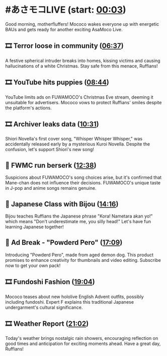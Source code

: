 # #あさモコLIVE (start: [00:03](https://youtu.be/2LBUGKmvebc?t=00m03s))

Good morning, motherfluffers! Mococo wakes everyone up with energetic BAUs and gets ready for another exciting AsaMoco Live.

## 🎞️ Terror loose in community ([06:37](https://youtu.be/2LBUGKmvebc?t=06m37s))

A festive spherical intruder breaks into homes, kissing victims and causing hallucinations of a white Christmas. Stay safe from this menace, Ruffians!

## 🎞️ YouTube hits puppies ([08:44](https://youtu.be/2LBUGKmvebc?t=08m44s))

YouTube limits ads on FUWAMOCO's Christmas Eve stream, deeming it unsuitable for advertisers. Mococo vows to protect Ruffians' smiles despite the platform's actions.

## 🎞️ Archiver leaks data ([10:31](https://youtu.be/2LBUGKmvebc?t=10m31s))

Shiori Novella's first cover song, "Whisper Whisper Whisper," was accidentally released early by a mysterious Kuroi Novella. Despite the confusion, let's support Shiori's new song!

## 🤯 FWMC run berserk ([12:38](https://youtu.be/2LBUGKmvebc?t=12m38s))

Suspicions about FUWAMOCO's song choices arise, but it's confirmed that Mane-chan does not influence their decisions. FUWAMOCO's unique taste in J-pop and anime songs remains genuine.

## 🗿 Japanese Class with Bijou ([14:16](https://youtu.be/2LBUGKmvebc?t=14m16s))

Bijou teaches Ruffians the Japanese phrase "Kora! Nametara akan yo!" which means "Don't underestimate me, you silly head!" Let's have fun learning Japanese together!

## 💜 Ad Break - "Powderd Pero" ([17:09](https://youtu.be/2LBUGKmvebc?t=17m09s))

Introducing "Powderd Pero", made from aged demon dog. This product promises to enhance creativity for thumbnails and video editing. Subscribe now to get your own pack!

## 🎞️ Fundoshi Fashion ([19:04](https://youtu.be/2LBUGKmvebc?t=19m04s))

Mococo teases about new hololive English Advent outfits, possibly including fundoshi. Expert F explains this traditional Japanese undergarment's cultural significance.

## 🎞️ Weather Report ([21:02](https://youtu.be/2LBUGKmvebc?t=21m02s))

Today's weather brings nostalgic rain showers, encouraging reflection on good times and anticipation for exciting moments ahead. Have a great day, Ruffians!
